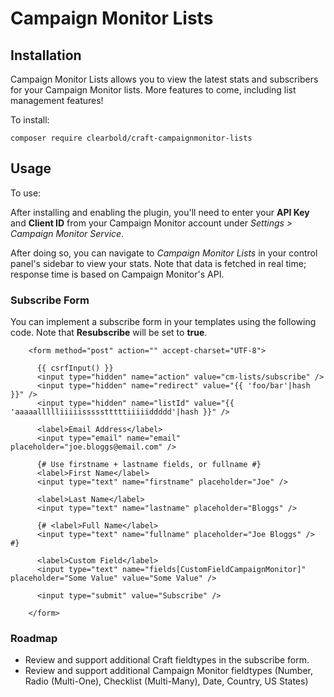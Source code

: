 # Campaign Monitor Lists

## Installation

Campaign Monitor Lists allows you to view the latest stats and subscribers for your Campaign Monitor lists. More features to come, including list management features!

To install:

```
composer require clearbold/craft-campaignmonitor-lists
```

## Usage

To use:

After installing and enabling the plugin, you'll need to enter your **API Key** and **Client ID** from your Campaign Monitor account under *Settings > Campaign Monitor Service*.

After doing so, you can navigate to *Campaign Monitor Lists* in your control panel's sidebar to view your stats. Note that data is fetched in real time; response time is based on Campaign Monitor's API.

### Subscribe Form

You can implement a subscribe form in your templates using the following code. Note that **Resubscribe** will be set to **true**.

```
    <form method="post" action="" accept-charset="UTF-8">

      {{ csrfInput() }}
      <input type="hidden" name="action" value="cm-lists/subscribe" />
      <input type="hidden" name="redirect" value="{{ 'foo/bar'|hash }}" />
      <input type="hidden" name="listId" value="{{ 'aaaaallllliiiiissssstttttiiiiiddddd'|hash }}" />

      <label>Email Address</label>
      <input type="email" name="email" placeholder="joe.bloggs@email.com" />

      {# Use firstname + lastname fields, or fullname #}
      <label>First Name</label>
      <input type="text" name="firstname" placeholder="Joe" />

      <label>Last Name</label>
      <input type="text" name="lastname" placeholder="Bloggs" />

      {# <label>Full Name</label>
      <input type="text" name="fullname" placeholder="Joe Bloggs" /> #}

      <label>Custom Field</label>
      <input type="text" name="fields[CustomFieldCampaignMonitor]" placeholder="Some Value" value="Some Value" />

      <input type="submit" value="Subscribe" />

    </form>
```

### Roadmap

* Review and support additional Craft fieldtypes in the subscribe form.
* Review and support additional Campaign Monitor fieldtypes (Number, Radio (Multi-One), Checklist (Multi-Many), Date, Country, US States)